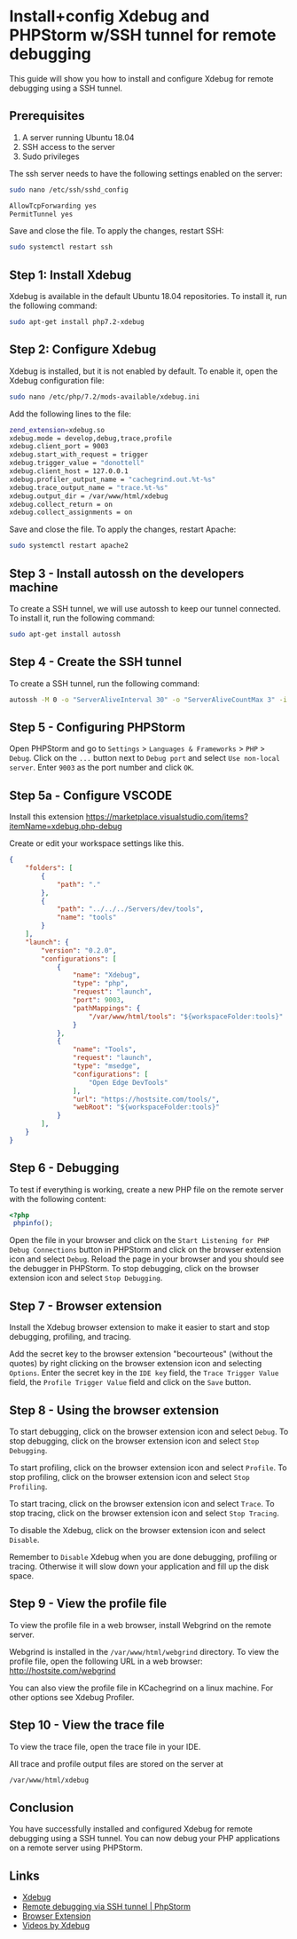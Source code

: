 # Install+config Xdebug and PHPStorm w/SSH tunnel for remote debugging

This guide will show you how to install and configure Xdebug for remote debugging using a SSH tunnel.

## Prerequisites

1) A server running Ubuntu 18.04
1) SSH access to the server
1) Sudo privileges

The ssh server needs to have the following settings enabled on the server:

```bash
sudo nano /etc/ssh/sshd_config
```

```bash
AllowTcpForwarding yes
PermitTunnel yes
```

Save and close the file. To apply the changes, restart SSH:

```bash
sudo systemctl restart ssh
```

## Step 1: Install Xdebug

Xdebug is available in the default Ubuntu 18.04 repositories. To install it, run the following command:

```bash
sudo apt-get install php7.2-xdebug
```

## Step 2: Configure Xdebug

Xdebug is installed, but it is not enabled by default. To enable it, open the Xdebug configuration file:

```bash
sudo nano /etc/php/7.2/mods-available/xdebug.ini
```

Add the following lines to the file:

```bash
zend_extension=xdebug.so
xdebug.mode = develop,debug,trace,profile
xdebug.client_port = 9003
xdebug.start_with_request = trigger
xdebug.trigger_value = "donottell"
xdebug.client_host = 127.0.0.1
xdebug.profiler_output_name = "cachegrind.out.%t-%s"
xdebug.trace_output_name = "trace.%t-%s"
xdebug.output_dir = /var/www/html/xdebug
xdebug.collect_return = on
xdebug.collect_assignments = on
```

Save and close the file. To apply the changes, restart Apache:

```bash
sudo systemctl restart apache2
```

## Step 3 - Install autossh on the developers machine

To create a SSH tunnel, we will use autossh to keep our tunnel connected. To install it, run the following command:

```bash
sudo apt-get install autossh
```

## Step 4 - Create the SSH tunnel

To create a SSH tunnel, run the following command:

```bash
autossh -M 0 -o "ServerAliveInterval 30" -o "ServerAliveCountMax 3" -i /path/to/private-key.pem -N -f -R 9003:127.0.0.1:9003 ubuntu@hostsite.com -p 2222
```

## Step 5 - Configuring PHPStorm

Open PHPStorm and go to `Settings` > `Languages & Frameworks` > `PHP` > `Debug`. Click on the `...` button next to `Debug port` and select `Use non-local server`. Enter `9003` as the port number and click `OK`.

## Step 5a - Configure VSCODE

Install this extension https://marketplace.visualstudio.com/items?itemName=xdebug.php-debug

Create or edit your workspace settings like this.

```json
{
	"folders": [
		{
			"path": "."
		},
		{
			"path": "../../../Servers/dev/tools",
			"name": "tools"
		}
	],
	"launch": {
		"version": "0.2.0",
		"configurations": [
			{
				"name": "Xdebug",
				"type": "php",
				"request": "launch",
				"port": 9003,
				"pathMappings": {
					"/var/www/html/tools": "${workspaceFolder:tools}"
				}
			},
			{
				"name": "Tools",
				"request": "launch",
				"type": "msedge",
				"configurations": [
					"Open Edge DevTools"
				],
				"url": "https://hostsite.com/tools/",
				"webRoot": "${workspaceFolder:tools}"
			}
		],
	}
}
```

## Step 6 - Debugging

To test if everything is working, create a new PHP file on the remote server with the following content:

```php
<?php
 phpinfo();
```

Open the file in your browser and click on the `Start Listening for PHP Debug Connections` button in PHPStorm and click on the browser extension icon and select `Debug`. Reload the page in your browser and you should see the debugger in PHPStorm. To stop debugging, click on the browser extension icon and select `Stop Debugging`.

## Step 7 - Browser extension

Install the Xdebug browser extension to make it easier to start and stop debugging, profiling, and tracing.

Add the secret key to the browser extension "becourteous" (without the quotes) by right clicking on the browser extension icon and selecting `Options`. Enter the secret key in the `IDE key` field, the `Trace Trigger Value` field, the `Profile Trigger Value` field and click on the `Save` button.


## Step 8 - Using the browser extension

To start debugging, click on the browser extension icon and select `Debug`. To stop debugging, click on the browser extension icon and select `Stop Debugging`.

To start profiling, click on the browser extension icon and select `Profile`. To stop profiling, click on the browser extension icon and select `Stop Profiling`.

To start tracing, click on the browser extension icon and select `Trace`. To stop tracing, click on the browser extension icon and select `Stop Tracing`.

To disable the Xdebug, click on the browser extension icon and select `Disable`.

Remember to `Disable` Xdebug when you are done debugging, profiling or tracing. Otherwise it will slow down your application and fill up the disk space.

## Step 9 - View the profile file

To view the profile file in a web browser, install Webgrind on the remote server.

Webgrind is installed in the `/var/www/html/webgrind` directory. To view the profile file, open the following URL in a web browser: http://hostsite.com/webgrind


You can also view the profile file in KCachegrind  on a linux machine. For other options see Xdebug Profiler.

## Step 10 - View the trace file

To view the trace file, open the trace file in your IDE.

All trace and profile output files are stored on the server at

```bash
/var/www/html/xdebug
```

## Conclusion

You have successfully installed and configured Xdebug for remote debugging using a SSH tunnel. You can now debug your PHP applications on a remote server using PHPStorm.

## Links

 - [Xdebug](https://xdebug.org/)
 - [Remote debugging via SSH tunnel | PhpStorm](https://www.jetbrains.com/help/phpstorm/remote-debugging-via-ssh-tunnel.html)
 - [Browser Extension](https://xdebug.org/docs/step_debug#browser-extensions)
 - [Videos by Xdebug](https://xdebug.org/docs/all_related_content)
